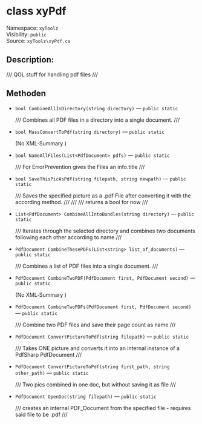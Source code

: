 # class xyPdf

Namespace: `xyToolz`  
Visibility: `public`  
Source: `xyToolz\xyPdf.cs`

## Description:

/// QOL stuff for handling pdf files
    ///

## Methoden

- `bool CombineAllInDirectory(string directory)` — `public static`
  
  /// Combines all PDF files in a directory into a single document.
        ///
- `bool MassConvertToPdf(string directory)` — `public static`
  
  (No XML‑Summary )
- `bool NameAllFiles(List<PdfDocument> pdfs)` — `public static`
  
  /// For ErrorPrevention gives the Files an info.title
        ///
- `bool SaveThisPicAsPdf(string filepath, string newpath)` — `public static`
  
  /// Saves the specified picture as a .pdf File after converting it with the according method.
        /// 
        /// 
        /// returns a bool for now
        ///
- `List<PdfDocument> CombineAllIntoBundles(string directory)` — `public static`
  
  /// Iterates through the selected directory and combines two documents following each other according to name
        ///
- `PdfDocument CombineThesePDFs(List<string> list_of_documents)` — `public static`
  
  /// Combines a list of PDF files into a single document.
        ///
- `PdfDocument CombineTwoPDF(PdfDocument first, PdfDocument second)` — `public static`
  
  (No XML‑Summary )
- `PdfDocument CombineTwoPDFs(PdfDocument first, PdfDocument second)` — `public static`
  
  /// Combine two PDF files and save their page count as name
        ///
- `PdfDocument ConvertPictureToPdf(string filepath)` — `public static`
  
  /// Takes ONE picture and converts it into an internal instance of a PdfSharp PdfDocument
        ///
- `PdfDocument ConvertPictureToPdf(string first_path, string other_path)` — `public static`
  
  /// Two pics combined in one doc, but without saving it as file
        ///
- `PdfDocument OpenDoc(string filepath)` — `public static`
  
  /// creates an internal PDF_Document from the specified file  -  requires said file to be .pdf
        ///

